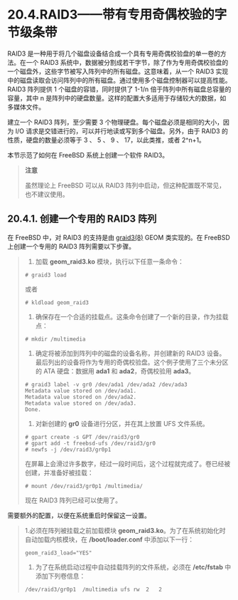 # 20.4.RAID3——带有专用奇偶校验的字节级条带

RAID3 是一种用于将几个磁盘设备结合成一个具有专用奇偶校验盘的单一卷的方法。在一个 RAID3 系统中，数据被分割成若干字节，除了作为专用奇偶校验盘的一个磁盘外，这些字节被写入阵列中的所有磁盘。这意味着，从一个 RAID3 实现中的磁盘读取会访问阵列中的所有磁盘。通过使用多个磁盘控制器可以提高性能。RAID3 阵列提供 1 个磁盘的容错，同时提供了 1-1/n 倍于阵列中所有磁盘总容量的容量，其中 n 是阵列中的硬盘数量。这样的配置大多适用于存储较大的数据，如多媒体文件。

建立一个 RAID3 阵列，至少需要 3 个物理硬盘。每个磁盘必须是相同的大小，因为 I/O 请求是交错进行的，可以并行地读或写到多个磁盘。另外，由于 RAID3 的性质，硬盘的数量必须等于 3 、 5 、 9 、 17，以此类推，或者 2^n+1。

本节示范了如何在 FreeBSD 系统上创建一个软件 RAID3。

> **注意**
>
> 虽然理论上 FreeBSD 可以从 RAID3 阵列中启动，但这种配置既不常见，也不建议使用。

## 20.4.1. 创建一个专用的 RAID3 阵列

在 FreeBSD 中，对 RAID3 的支持是由 [graid3(8)](https://www.freebsd.org/cgi/man.cgi?query=graid3\&sektion=8\&format=html) GEOM 类实现的。在 FreeBSD 上创建一个专用的 RAID3 阵列需要以下步骤。

> 1. 加载 **geom\_raid3.ko** 模块，执行以下任意一条命令：
>
> ```
> # graid3 load
> ```
>
> 或者
>
> ```
> # kldload geom_raid3
> ```
>
> 1. 确保存在一个合适的挂载点。这条命令创建了一个新的目录，作为挂载点：
>
> ```
> # mkdir /multimedia
> ```
>
> 1. 确定将被添加到阵列中的磁盘的设备名称，并创建新的 RAID3 设备。最后列出的设备将作为专用的奇偶校验盘。这个例子使用了三个未分区的 ATA 硬盘：数据用 **ada1** 和 **ada2**，奇偶校验用 **ada3**。
>
> ```
> # graid3 label -v gr0 /dev/ada1 /dev/ada2 /dev/ada3
> Metadata value stored on /dev/ada1.
> Metadata value stored on /dev/ada2.
> Metadata value stored on /dev/ada3.
> Done.
> ```
>
> 1. 对新创建的 **gr0** 设备进行分区，并在其上放置 UFS 文件系统。
>
> ```
> # gpart create -s GPT /dev/raid3/gr0
> # gpart add -t freebsd-ufs /dev/raid3/gr0
> # newfs -j /dev/raid3/gr0p1
> ```
>
> 在屏幕上会滑过许多数字，经过一段时间后，这个过程就完成了。卷已经被创建，并准备好被挂载：
>
> ```
> # mount /dev/raid3/gr0p1 /multimedia/
> ```
>
> 现在 RAID3 阵列已经可以使用了。

需要额外的配置，以便在系统重启时保留这一设置。

> 1.必须在阵列被挂载之前加载模块 **geom\_raid3.ko**。为了在系统初始化时自动加载内核模块，在 **/boot/loader.conf** 中添加以下一行：
>
> ```
> geom_raid3_load="YES"
> ```
>
> 1. 为了在系统启动过程中自动挂载阵列的文件系统，必须在 **/etc/fstab** 中添加下列卷信息：
>
> ```
> /dev/raid3/gr0p1	/multimedia	ufs	rw	2	2
> ```
